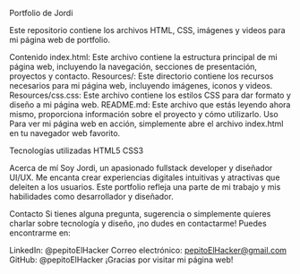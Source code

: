 Portfolio de Jordi

Este repositorio contiene los archivos HTML, CSS, imágenes y videos para mi página web de portfolio.

Contenido
index.html: Este archivo contiene la estructura principal de mi página web, incluyendo la navegación, secciones de presentación, proyectos y contacto.
Resources/: Este directorio contiene los recursos necesarios para mi página web, incluyendo imágenes, iconos y videos.
Resources/css.css: Este archivo contiene los estilos CSS para dar formato y diseño a mi página web.
README.md: Este archivo que estás leyendo ahora mismo, proporciona información sobre el proyecto y cómo utilizarlo.
Uso
Para ver mi página web en acción, simplemente abre el archivo index.html en tu navegador web favorito.

Tecnologías utilizadas
HTML5
CSS3


Acerca de mí
Soy Jordi, un apasionado fullstack developer y diseñador UI/UX. Me encanta crear experiencias digitales intuitivas y atractivas que deleiten a los usuarios. Este portfolio refleja una parte de mi trabajo y mis habilidades como desarrollador y diseñador.

Contacto
Si tienes alguna pregunta, sugerencia o simplemente quieres charlar sobre tecnología y diseño, ¡no dudes en contactarme! Puedes encontrarme en:

LinkedIn: @pepitoElHacker
Correo electrónico: pepitoElHacker@gmail.com
GitHub: @pepitoElHacker
¡Gracias por visitar mi página web!
